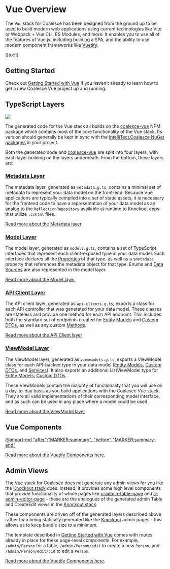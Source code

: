 
# Vue Overview

The `Vue` stack for Coalesce has been designed from the ground up to be used to build modern web applications using current technologies like Vite or Webpack + Vue CLI, ES Modules, and more. It enables you to use all of the features of Vue.js, including building a SPA, and the ability to use modern component frameworks like [Vuetify](https://vuetifyjs.com/). 

[[toc]]

## Getting Started

Check out [Getting Started with Vue](/stacks/vue/getting-started.md) if you haven't already to learn how to get a new Coalesce Vue project up and running.

## TypeScript Layers

[![](https://img.shields.io/npm/v/coalesce-vue/dev?color=42b883&label=coalesce-vue%40dev)](https://www.npmjs.com/package/coalesce-vue)


The generated code for the Vue stack all builds on the [coalesce-vue](https://www.npmjs.com/package/coalesce-vue) NPM package which contains most of the core functionality of the Vue stack.  Its version should generally be kept in sync with the [IntelliTect.Coalesce NuGet packages](https://www.nuget.org/packages/IntelliTect.Coalesce/) in your project.

Both the generated code and [coalesce-vue](https://www.npmjs.com/package/coalesce-vue) are split into four layers, with each layer building on the layers underneath. From the bottom, these layers are:



### [Metadata Layer](/stacks/vue/layers/metadata.md)

The metadata layer, generated as `metadata.g.ts`, contains a minimal set of metadata to represent your data model on the front-end. Because Vue applications are typically compiled into a set of static assets, it is necessary for the frontend code to have a representation of your data model as an analog to the `ReflectionRepository` available at runtime to Knockout apps that utilize `.cshtml` files.

[Read more about the Metadata layer](/stacks/vue/layers/metadata.md)




### [Model Layer](/stacks/vue/layers/models.md)

The model layer, generated as `models.g.ts`, contains a set of TypeScript interfaces that represent each client-exposed type in your data model. Each interface declares all the [Properties](/modeling/model-components/properties.md) of that type, as well as a `$metadata` property that references the metadata object for that type. Enums and [Data Sources](/modeling/model-components/data-sources.md) are also represented in the model layer.

[Read more about the Model layer](/stacks/vue/layers/models.md)



### [API Client Layer](/stacks/vue/layers/api-clients.md)

The API client layer, generated as `api-clients.g.ts`, exports a class for each API controller that was generated for your data model. These classes are stateless and provide one method for each API endpoint. This includes both the standard set of endpoints created for [Entity Models](/modeling/model-types/entities.md) and [Custom DTOs](/modeling/model-types/dtos.md), as well as any custom [Methods](/modeling/model-components/methods.md).

[Read more about the API Client layer](/stacks/vue/layers/api-clients.md)



### [ViewModel Layer](/stacks/vue/layers/viewmodels.md)

The ViewModel layer, generated as `viewmodels.g.ts`, exports a ViewModel class for each API-backed type in your data model ([Entity Models](/modeling/model-types/entities.md), [Custom DTOs](/modeling/model-types/dtos.md), and [Services](/modeling/model-types/services.md)). It also exports an additional ListViewModel type for [Entity Models](/modeling/model-types/entities.md), [Custom DTOs](/modeling/model-types/dtos.md).

These ViewModels contain the majority of functionality that you will use on a day-to-day basis as you build applications with the Coalesce Vue stack. They are all valid implementations of their corresponding model interface, and as such can be used in any place where a model could be used.

[Read more about the ViewModel layer](/stacks/vue/layers/viewmodels.md)


## Vue Components

@[import-md "after":"MARKER:summary", "before":"MARKER:summary-end"](./coalesce-vue-vuetify/overview.md)

[Read more about the Vuetify Components here](/stacks/vue/coalesce-vue-vuetify/overview.md).

## Admin Views

The [Vue](https://vuejs.org/) stack for Coalesce does not generate any admin views for you like the [Knockout stack](/stacks/ko/overview.md) does. Instead, it provides some high level components that provide functionality of whole pages like [c-admin-table-page](/stacks/vue/coalesce-vue-vuetify/components/c-admin-table-page.md) and [c-admin-editor-page](/stacks/vue/coalesce-vue-vuetify/components/c-admin-editor-page.md) - these are the analogues of the generated admin Table and CreateEdit views in the [Knockout stack](/stacks/ko/overview.md). 

These components are driven off of the generated layers described above rather than being statically generated like the [Knockout](http://knockoutjs.com/) admin pages - this allows us to keep bundle size to a minimum.

The template described in [Getting Started with Vue](/stacks/vue/getting-started.md) comes with routes already in place for these page-level components. For example, ``/admin/Person`` for a table, ``/admin/Person/edit`` to create a new ``Person``, and ``/admin/Person/edit/:id`` to edit a ``Person``.

[Read more about the Vuetify Components here](/stacks/vue/coalesce-vue-vuetify/overview.md).
